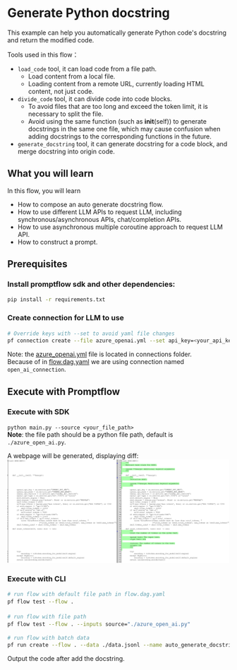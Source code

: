 # Generate Python docstring
This example can help you automatically generate Python code's docstring and return the modified code.

Tools used in this flow：
- `load_code` tool, it can load code from a file path.
  - Load content from a local file.
  - Loading content from a remote URL, currently loading HTML content, not just code.
- `divide_code` tool, it can divide code into code blocks.
  - To avoid files that are too long and exceed the token limit, it is necessary to split the file.
  - Avoid using the same function (such as __init__(self)) to generate docstrings in the same one file, which may cause confusion when adding docstrings to the corresponding functions in the future.
- `generate_docstring` tool, it can generate docstring for a code block, and merge docstring into origin code.

## What you will learn

In this flow, you will learn
- How to compose an auto generate docstring flow.
- How to use different LLM APIs to request LLM, including synchronous/asynchronous APIs, chat/completion APIs.
- How to use asynchronous multiple coroutine approach to request LLM API.
- How to construct a prompt.

## Prerequisites

### Install promptflow sdk and other dependencies:
```bash
pip install -r requirements.txt
```

### Create connection for LLM to use
```bash
# Override keys with --set to avoid yaml file changes
pf connection create --file azure_openai.yml --set api_key=<your_api_key> api_base=<your_api_base>
```
Note: the [azure_openai.yml](../../../connections/azure_openai.yml) file is located in connections folder.  
Because of in [flow.dag.yaml](flow.dag.yaml) we are using connection named `open_ai_connection`.

## Execute with Promptflow
### Execute with SDK
`python main.py --source <your_file_path>`  
**Note**: the file path should be a python file path, default is `./azure_open_ai.py`.

A webpage will be generated, displaying diff:
![result](result.png)


### Execute with CLI
```bash
# run flow with default file path in flow.dag.yaml
pf flow test --flow . 

# run flow with file path
pf flow test --flow . --inputs source="./azure_open_ai.py"
```

```bash
# run flow with batch data
pf run create --flow . --data ./data.jsonl --name auto_generate_docstring
```
Output the code after add the docstring.


